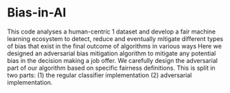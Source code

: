 # Bias-in-AI
This code analyses a human-centric 1 dataset and develop a fair machine learning ecosystem to detect, reduce and eventually mitigate different types of bias that exist in the final outcome of algorithms in various ways
Here we designed an adversarial bias mitigation algorithm to mitigate any potential bias in the decision making a job offer. We carefully design the adversarial part of our algorithm based on specific fairness definitions. This is split in two parts:
(1) the regular classifier implementation
(2) adversarial implementation.

